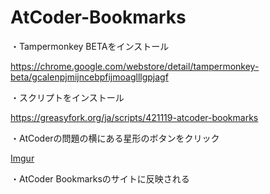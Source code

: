 # AtCoder-Bookmarks

・Tampermonkey BETAをインストール

https://chrome.google.com/webstore/detail/tampermonkey-beta/gcalenpjmijncebpfijmoaglllgpjagf

・スクリプトをインストール

https://greasyfork.org/ja/scripts/421119-atcoder-bookmarks

・AtCoderの問題の横にある星形のボタンをクリック

[Imgur](https://i.imgur.com/TEsjWlS.png)

・AtCoder Bookmarksのサイトに反映される
